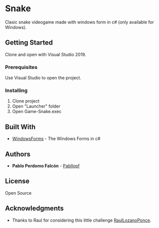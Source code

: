 # Snake

Clasic snake videogame made with windows form in c# (only available for Windows).

## Getting Started

Clone and open with Visual Studio 2019.

### Prerequisites

Use Visual Studio to open the project.

### Installing

1) Clone project
2) Open "Launcher" folder 
3) Open Game-Snake.exec

## Built With

* [WindowsForms](https://docs.microsoft.com/es-es/dotnet/framework/winforms/) - The Windows Forms in c#

## Authors

* **Pablo Perdomo Falcón** - [Pabllopf](https://github.com/pabllopf)

## License

Open Source

## Acknowledgments

* Thanks to Raul for considering this little challenge [RaulLozanoPonce](https://github.com/RaulLozanoPonce).

